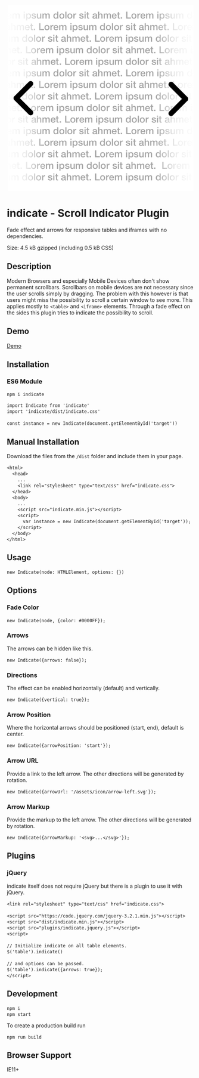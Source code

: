 <p align="center">
  <img src="https://raw.githubusercontent.com/naminho/indicate/master/indicate.png?sanitize=true" alt="Indicate Scroll Plugin">
</p>

# indicate - Scroll Indicator Plugin
Fade effect and arrows for responsive tables and iframes with no dependencies.

Size: 4.5 kB gzipped (including 0.5 kB CSS)

## Description
Modern Browsers and especially Mobile Devices often don't show permanent scrollbars. Scrollbars on mobile devices are not necessary since the user scrolls simply by dragging. The problem with this however is that users might miss the possibility to scroll a certain window to see more. This applies mostly to `<table>` and `<iframe>` elements.
Through a fade effect on the sides this plugin tries to indicate the possibility to scroll.

## Demo
[Demo](http://naminho.ch/scroll-indicator)

## Installation

### ES6 Module

```
npm i indicate
```

```
import Indicate from 'indicate'
import 'indicate/dist/indicate.css'

const instance = new Indicate(document.getElementById('target'))
```

## Manual Installation

Download the files from the `/dist` folder and include them in your page.

```
<html>
  <head>
    ...
    <link rel="stylesheet" type="text/css" href="indicate.css">
  </head>
  <body>
    ...
    <script src="indicate.min.js"></script>
    <script>
      var instance = new Indicate(document.getElementById('target'));
    </script>
  </body>
</html>
```

## Usage

```
new Indicate(node: HTMLElement, options: {})
```

## Options

### Fade Color

```
new Indicate(node, {color: #0000FF});
```

### Arrows

The arrows can be hidden like this.
```
new Indicate({arrows: false});
```

### Directions

The effect can be enabled horizontally (default) and vertically.

```
new Indicate({vertical: true});
```

### Arrow Position

Where the horizontal arrows should be positioned (start, end), default is center.

```
new Indicate({arrowPosition: 'start'});
```

### Arrow URL

Provide a link to the left arrow. The other directions will be generated by rotation.

```
new Indicate({arrowUrl: '/assets/icon/arrow-left.svg'});
```

### Arrow Markup

Provide the markup to the left arrow. The other directions will be generated by rotation.

```
new Indicate({arrowMarkup: '<svg>...</svg>'});
```

## Plugins

### jQuery

indicate itself does not require jQuery but there is a plugin to use it with jQuery.

```
<link rel="stylesheet" type="text/css" href="indicate.css">

<script src="https://code.jquery.com/jquery-3.2.1.min.js"></script>
<script src="dist/indicate.min.js"></script>
<script src="plugins/indicate.jquery.js"></script>
<script>

// Initialize indicate on all table elements.
$('table').indicate()

// and options can be passed.
$('table').indicate({arrows: true});
</script>
```

## Development

```
npm i
npm start
```

To create a production build run

```
npm run build
```

## Browser Support

IE11+
